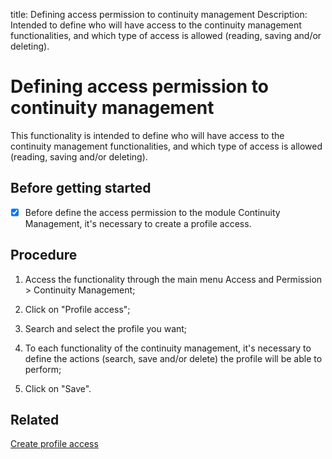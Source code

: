 title: Defining access permission to continuity management
Description: Intended to define who will have access to the continuity management functionalities, and which type of access is allowed (reading, saving and/or deleting).
# Defining access permission to continuity management

This functionality is intended to define who will have access to the continuity
management functionalities, and which type of access is allowed (reading, saving
and/or deleting).

Before getting started
--------------------------

- [x] Before define the access permission to the module Continuity Management, it's
necessary to create a profile access.

Procedure
-------------

1.  Access the functionality through the main menu Access and Permission \>
    Continuity Management;

2.  Click on "Profile access";

3.  Search and select the profile you want;

4.  To each functionality of the continuity management, it's necessary to define
    the actions (search, save and/or delete) the profile will be able to perform;

5.  Click on "Save".

Related
-------

[Create profile access](/en-us/4biz-helium/initial-settings/access-settings/profile/create-profile-access.html)

